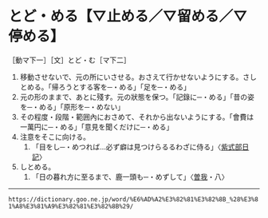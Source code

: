 # とど・める【▽止める／▽留める／▽停める】
［動マ下一］［文］とど・む［マ下二］
1.  移動させないで、元の所にいさせる。おさえて行かせないようにする。さしとめる。「帰ろうとする客を─・める」「足を─・める」    
2.  元の形のままで、あとに殘す。元の狀態を保つ。「記錄に─・める」「昔の姿を─・める」「原形を─・めない」
3.  その程度・段階・範囲內におさめて、それから出ないようにする。「會費は一萬円に─・める」「意見を聞くだけに─・める」
4.  注意をそこに向ける。    
    1.  「目をし─・めつれば…必ず癖は見つけらるるわざに侍る」〈[紫式部日記](https://dictionary.goo.ne.jp/word/%E7%B4%AB%E5%BC%8F%E9%83%A8%E6%97%A5%E8%A8%98/#jn-216076)〉
5. しとめる。    
    1.  「日の暮れ方に至るまで、鹿一頭も─・めずして」〈[曽我](https://dictionary.goo.ne.jp/word/%E6%9B%BD%E6%88%91%E7%89%A9%E8%AA%9E/#jn-129856)・八〉

---
`https://dictionary.goo.ne.jp/word/%E6%AD%A2%E3%82%81%E3%82%8B_%28%E3%81%A8%E3%81%A9%E3%82%81%E3%82%8B%29/`